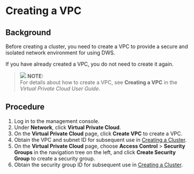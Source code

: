 # Creating a VPC<a name="dws_02_0040"></a>

## Background<a name="s948f0698a47a40e09094c0cb9df6365b"></a>

Before creating a cluster, you need to create a VPC to provide a secure and isolated network environment for using DWS.

If you have already created a VPC, you do not need to create it again.

>![](/images/icon-note.gif) **NOTE:**   
>For details about how to create a VPC, see  **Creating a VPC**  in the  _Virtual Private Cloud User Guide_.  

## Procedure<a name="s46f28ae5845c454daad876db98c0fa95"></a>

1.  Log in to the management console.
2.  Under  **Network**, click  **Virtual Private Cloud**.
3.  On the  **Virtual Private Cloud**  page, click  **Create VPC**  to create a VPC. 
4.  Obtain the VPC and subnet ID for subsequent use in  [Creating a Cluster](creating-a-cluster.md).
5.  On the  **Virtual Private Cloud**  page, choose  **Access Control**  \>  **Security Groups**  in the navigation tree on the left, and click  **Create Security Group**  to create a security group.
6.  Obtain the security group ID for subsequent use in  [Creating a Cluster](creating-a-cluster.md).


